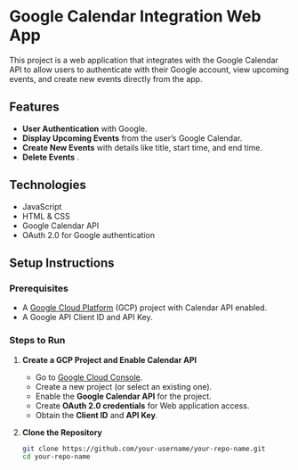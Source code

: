 # Google Calendar Integration Web App

This project is a web application that integrates with the Google Calendar API to allow users to authenticate with their Google account, view upcoming events, and create new events directly from the app.

## Features

- **User Authentication** with Google.
- **Display Upcoming Events** from the user’s Google Calendar.
- **Create New Events** with details like title, start time, and end time.
- **Delete Events** .

## Technologies

- JavaScript
- HTML & CSS
- Google Calendar API
- OAuth 2.0 for Google authentication

## Setup Instructions

### Prerequisites

- A [Google Cloud Platform](https://console.cloud.google.com/) (GCP) project with Calendar API enabled.
- A Google API Client ID and API Key.

### Steps to Run

1. **Create a GCP Project and Enable Calendar API**
   - Go to [Google Cloud Console](https://console.cloud.google.com/).
   - Create a new project (or select an existing one).
   - Enable the **Google Calendar API** for the project.
   - Create **OAuth 2.0 credentials** for Web application access.
   - Obtain the **Client ID** and **API Key**.

2. **Clone the Repository**

   ```bash
   git clone https://github.com/your-username/your-repo-name.git
   cd your-repo-name
